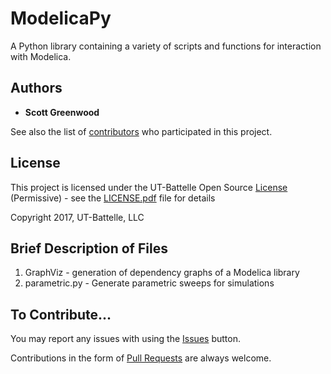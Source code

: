 # ModelicaPy
A Python library containing a variety of scripts and functions for interaction with Modelica.

## Authors

* **Scott Greenwood**

See also the list of [contributors](https://github.com/ORNL-TRANSFORM/ModelicaPy/contributors) who participated in this project.

## License

This project is licensed under the UT-Battelle Open Source [License](LICENSE.pdf) (Permissive) - see the [LICENSE.pdf](LICENSE.pdf) file for details

Copyright 2017, UT-Battelle, LLC

## Brief Description of Files

1. GraphViz - generation of dependency graphs of a Modelica library
2. parametric.py - Generate parametric sweeps for simulations

## To Contribute...
You may report any issues with using the [Issues](https://github.com/ORNL-TRANSFORM/ModelicaPy/issues) button.

Contributions in the form of [Pull Requests](https://github.com/ORNL-TRANSFORM/ModelicaPy/pulls) are always welcome.